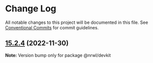 # Change Log

All notable changes to this project will be documented in this file.
See [Conventional Commits](https://conventionalcommits.org) for commit guidelines.

## [15.2.4](https://github.com/nrwl/nx/compare/15.2.3...15.2.4) (2022-11-30)

**Note:** Version bump only for package @nrwl/devkit
